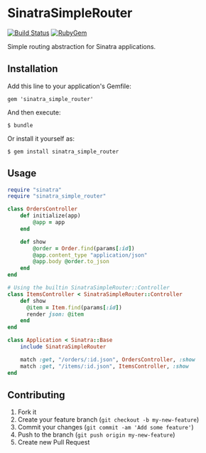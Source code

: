 # SinatraSimpleRouter

[![Build Status](https://travis-ci.org/elvio/sinatra_simple_router.png)](https://travis-ci.org/elvio/sinatra_simple_router)
[![RubyGem](https://badge.fury.io/rb/sinatra_simple_router.png)](https://rubygems.org/gems/sinatra_simple_router)

Simple routing abstraction for Sinatra applications. 

## Installation

Add this line to your application's Gemfile:

    gem 'sinatra_simple_router'

And then execute:

    $ bundle

Or install it yourself as:

    $ gem install sinatra_simple_router

## Usage

```ruby
require "sinatra"
require "sinatra_simple_router"

class OrdersController
    def initialize(app)
        @app = app
    end

    def show
        @order = Order.find(params[:id])
        @app.content_type "application/json"
        @app.body @order.to_json
    end
end

# Using the builtin SinatraSimpleRouter::Controller
class ItemsController < SinatraSimpleRouter::Controller
    def show
      @item = Item.find(params[:id])
      render json: @item
    end
end

class Application < Sinatra::Base
    include SinatraSimpleRouter

    match :get, "/orders/:id.json", OrdersController, :show
    match :get, "/items/:id.json", ItemsController, :show
end
```

## Contributing

1. Fork it
2. Create your feature branch (`git checkout -b my-new-feature`)
3. Commit your changes (`git commit -am 'Add some feature'`)
4. Push to the branch (`git push origin my-new-feature`)
5. Create new Pull Request
